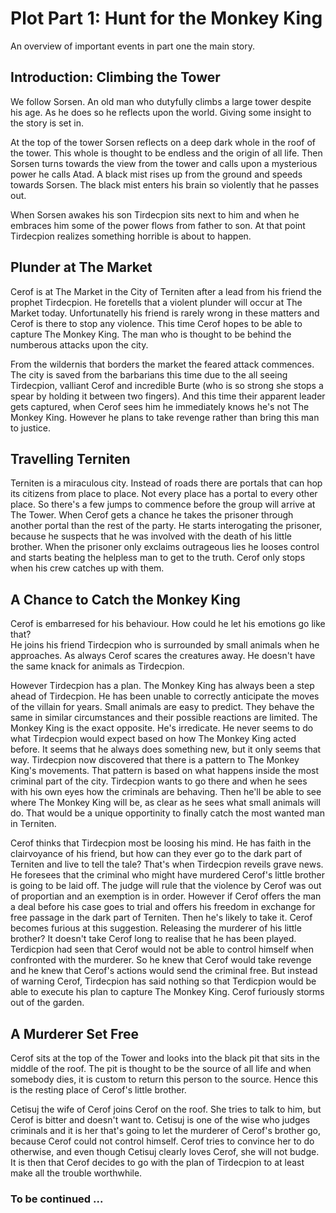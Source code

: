 Plot Part 1: Hunt for the Monkey King
=====================================

An overview of important events in part one the main story.


Introduction: Climbing the Tower
--------------------------------

We follow Sorsen. An old man who dutyfully climbs a large tower despite his age.
As he does so he reflects upon the world. Giving some insight to the story is set in.

At the top of the tower Sorsen reflects on a deep dark whole in the roof of the tower.
This whole is thought to be endless and the origin of all life.
Then Sorsen turns towards the view from the tower and calls upon a mysterious power he calls Atad.
A black mist rises up from the ground and speeds towards Sorsen.
The black mist enters his brain so violently that he passes out.

When Sorsen awakes his son Tirdecpion sits next to him and when he embraces him some of the power flows from father to son.
At that point Tirdecpion realizes something horrible is about to happen.


Plunder at The Market
---------------------

Cerof is at The Market in the City of Terniten after a lead from his friend the prophet Tirdecpion.
He foretells that a violent plunder will occur at The Market today.
Unfortunatelly his friend is rarely wrong in these matters and Cerof is there to stop any violence.
This time Cerof hopes to be able to capture The Monkey King.
The man who is thought to be behind the numberous attacks upon the city.

From the wildernis that borders the market the feared attack commences.
The city is saved from the barbarians this time due to the all seeing Tirdecpion, valliant Cerof and incredible Burte
(who is so strong she stops a spear by holding it between two fingers).
And this time their apparent leader gets captured, when Cerof sees him he immediately knows he's not The Monkey King.
However he plans to take revenge rather than bring this man to justice.


Travelling Terniten
-------------------

Terniten is a miraculous city. Instead of roads there are portals that can hop its citizens from place to place.
Not every place has a portal to every other place. So there's a few jumps to commence before the group will arrive at The Tower.
When Cerof gets a chance he takes the prisoner through another portal than the rest of the party.
He starts interogating the prisoner, because he suspects that he was involved with the death of his little brother.
When the prisoner only exclaims outrageous lies he looses control and starts beating the helpless man to get to the truth.
Cerof only stops when his crew catches up with them.


A Chance to Catch the Monkey King
---------------------------------

Cerof is embarresed for his behaviour. How could he let his emotions go like that?  
He joins his friend Tirdecpion who is surrounded by small animals when he approaches.
As always Cerof scares the creatures away. He doesn't have the same knack for animals as Tirdecpion.

However Tirdecpion has a plan.
The Monkey King has always been a step ahead of Tirdecpion. He has been unable to correctly anticipate the moves of the villain for years.
Small animals are easy to predict. They behave the same in similar circumstances and their possible reactions are limited.
The Monkey King is the exact opposite. He's irredicate.
He never seems to do what Tirdecpion would expect based on how The Monkey King acted before.
It seems that he always does something new, but it only seems that way.
Tirdecpion now discovered that there is a pattern to The Monkey King's movements.
That pattern is based on what happens inside the most criminal part of the city.
Tirdecpion wants to go there and when he sees with his own eyes how the criminals are behaving.
Then he'll be able to see where The Monkey King will be, as clear as he sees what small animals will do.
That would be a unique opportinity to finally catch the most wanted man in Terniten.

Cerof thinks that Tirdecpion most be loosing his mind.
He has faith in the clairvoyance of his friend, but how can they ever go to the dark part of Terniten and live to tell the tale?
That's when Tirdecpion reveils grave news. He foresees that the criminal who might have murdered Cerof's little brother is going to be laid off.
The judge will rule that the violence by Cerof was out of proportian and an exemption is in order.
However if Cerof offers the man a deal before his case goes to trial and offers his freedom in exchange for free passage in the dark part of Terniten.
Then he's likely to take it.
Cerof becomes furious at this suggestion. Releasing the murderer of his little brother?
It doesn't take Cerof long to realise that he has been played.
Terdicpion had seen that Cerof would not be able to control himself when confronted with the murderer.
So he knew that Cerof would take revenge and he knew that Cerof's actions would send the criminal free. 
But instead of warning Cerof, Tirdecpion has said nothing so that Terdicpion would be able to execute his plan to capture The Monkey King.
Cerof furiously storms out of the garden.


A Murderer Set Free
-------------------

Cerof sits at the top of the Tower and looks into the black pit that sits in the middle of the roof.
The pit is thought to be the source of all life and when somebody dies,
it is custom to return this person to the source.
Hence this is the resting place of Cerof's little brother.

Cetisuj the wife of Cerof joins Cerof on the roof. She tries to talk to him, but Cerof is bitter and doesn't want to.
Cetisuj is one of the wise who judges criminals and it is her that's going to let the murderer of Cerof's brother go,
because Cerof could not control himself.
Cerof tries to convince her to do otherwise, and even though Cetisuj clearly loves Cerof, she will not budge.
It is then that Cerof decides to go with the plan of Tirdecpion to at least make all the trouble worthwhile.


### To be continued ...
